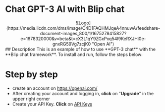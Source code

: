 # Chat GPT-3 AI with Blip chat
<div align="center">  
![Logo](https://media.licdn.com/dms/image/C4D1FAQHMJqeA4nnuwA/feedshare-document-images_800/1/1675278415827?e=1678320000&v=beta&t=cX3L1qY9ZGxPxq54I9KeRXJHi0e-gnxRG59Vg7zcjK0 "Open AI")
</div>
## Description
This is an example of how to use **GPT-3 chat** with the **Blip chat framework**.
To install and run, follow the steps below:

# Step by step
* create an account on https://openai.com/
* After creating your account and logging in, **click** on "**Upgrade**" in the upper right corner
* Create your API Key. **Click** on [API Keys](https://platform.openai.com/account/api-keys) 
